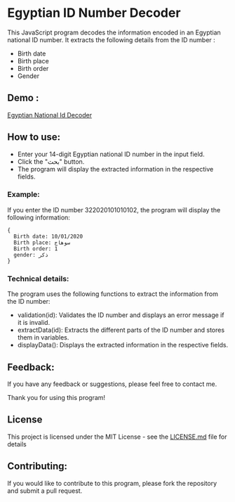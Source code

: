 # Egyptian ID Number Decoder

This JavaScript program decodes the information encoded in an Egyptian national ID number. It extracts the following details from the ID number : 
* Birth date
* Birth place
* Birth order
* Gender
## Demo :
[Egyptian National Id Decoder](https://ahmedsaleh020.github.io/national-id-extractor/)
## How to use:

* Enter your 14-digit Egyptian national ID number in the input field.
* Click the "بحث" button.
* The program will display the extracted information in the respective fields.
### Example:
If you enter the ID number 322020101010102, the program will display the following information:
```
{
  Birth date: 10/01/2020
  Birth place: سوهاج
  Birth order: 1
  gender: ذكر 
}
```

### Technical details:

The program uses the following functions to extract the information from the ID number:

* validation(id): Validates the ID number and displays an error message if it is invalid.
* extractData(id): Extracts the different parts of the ID number and stores them in variables.
* displayData(): Displays the extracted information in the respective fields.

## Feedback:

If you have any feedback or suggestions, please feel free to contact me.

Thank you for using this program!

## License

This project is licensed under the MIT License - see the [LICENSE.md](LICENSE.md) file for details

## Contributing:

If you would like to contribute to this program, please fork the repository and submit a pull request.
